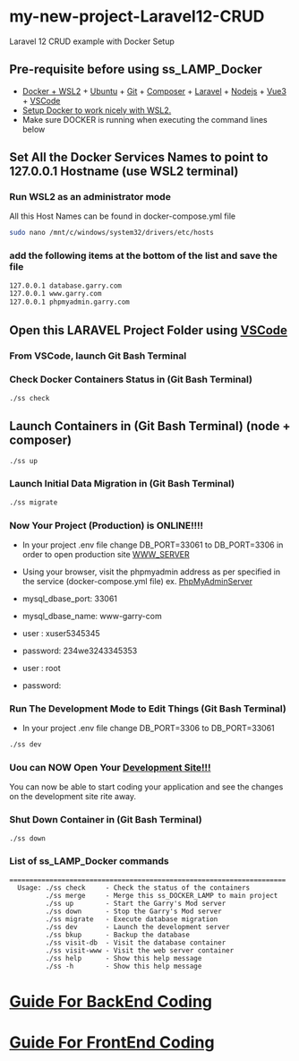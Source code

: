 # my-new-project-Laravel12-CRUD
Laravel 12 CRUD example with Docker Setup

## Pre-requisite before using ss_LAMP_Docker
* [Docker + WSL2](https://docs.docker.com/get-started/get-docker/) + [Ubuntu](https://documentation.ubuntu.com/wsl/en/latest/howto/install-ubuntu-wsl2/) + [Git](https://git-scm.com/downloads) + [Composer](https://getcomposer.org/download/) + [Laravel](https://laravel.com/docs/12.x/installation) + [Nodejs](https://nodejs.org/en/download) + [Vue3](https://vuejs.org/) + [VSCode](https://code.visualstudio.com/Download)
* [Setup Docker to work nicely with WSL2.](https://learn.microsoft.com/en-us/windows/wsl/tutorials/wsl-containers)
* Make sure DOCKER is running when executing the command lines below

## Set All the Docker Services Names to point to 127.0.0.1 Hostname (use WSL2 terminal)

### Run WSL2 as an administrator mode

All this Host Names can be found in docker-compose.yml file
```sh
sudo nano /mnt/c/windows/system32/drivers/etc/hosts
```

### add the following items at the bottom of the list and save the file

```sh
127.0.0.1 database.garry.com
127.0.0.1 www.garry.com
127.0.0.1 phpmyadmin.garry.com
```

## Open this LARAVEL Project Folder using [VSCode](https://code.visualstudio.com/)

### From VSCode, launch Git Bash Terminal

### Check Docker Containers Status in (Git Bash Terminal)

```sh
./ss check
```

## Launch Containers in  (Git Bash Terminal) (node + composer)

```sh
./ss up
```

### Launch Initial Data Migration in  (Git Bash Terminal)

```sh
./ss migrate
```

### Now Your Project (Production) is ONLINE!!!!
* In your project .env file change DB_PORT=33061 to DB_PORT=3306 in order to open production site [WWW_SERVER](http://www.garry.com)

* Using your browser, visit the phpmyadmin address as per specified in the service (docker-compose.yml file)
ex. [PhpMyAdminServer](http://phpmyadmin.garry.com:8001/)

* mysql_dbase_port: 33061
* mysql_dbase_name: www-garry-com
* user : xuser5345345
* password: 234we3243345353
* user : root
* password:

### Run The Development Mode to Edit Things  (Git Bash Terminal)
* In your project .env file change DB_PORT=3306 to DB_PORT=33061
```sh
./ss dev
```
### Uou can NOW Open Your [Development Site!!!](http://127.0.0.1:8000/)

You can now be able to start coding your application and see the changes on the development site rite away.

### Shut Down Container in  (Git Bash Terminal)

```sh
./ss down
```

### List of ss_LAMP_Docker commands
    =====================================================================
      Usage: ./ss check     - Check the status of the containers
             ./ss merge     - Merge this ss_DOCKER_LAMP to main project
             ./ss up        - Start the Garry's Mod server
             ./ss down      - Stop the Garry's Mod server
             ./ss migrate   - Execute database migration
             ./ss dev       - Launch the development server
             ./ss bkup      - Backup the database
             ./ss visit-db  - Visit the database container
             ./ss visit-www - Visit the web server container
             ./ss help      - Show this help message
             ./ss -h        - Show this help message

# [Guide For BackEnd Coding](https://github.com/gc120978levelup1/ss_LAMP_Docker/blob/master/README%20file%20Backend%20Guide.md)

# [Guide For FrontEnd Coding](https://github.com/gc120978levelup1/ss_LAMP_Docker/blob/master/README%20file%20Frontend%20Guide.md)

